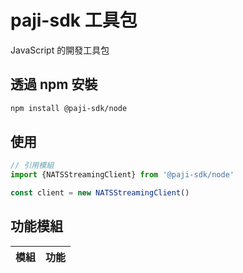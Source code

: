 #  paji-sdk 工具包

JavaScript 的開發工具包

## 透過 npm 安裝

```bash
npm install @paji-sdk/node
```

## 使用

```javascript
// 引用模組
import {NATSStreamingClient} from '@paji-sdk/node'

const client = new NATSStreamingClient()
```

## 功能模組

| 模組        | 功能             |
|-------------|------------------|
